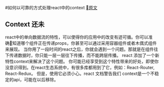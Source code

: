 #如何以可靠的方式处理react中的context [原文](https://medium.com/react-ecosystem/how-to-handle-react-context-a7592dfdcbc#.24nk6l24c  "Title") 

## Context 还未

react中的单向数据流的特性，可以使得你的应用中的改变有迹可循。你可以准确知道哪个组件正在传递props，你甚至可以通过采用容器组件或者木偶式组件来展现。
当你用了一段时间的react之后，你就会遇到一个问题。那就是在组件往下传递数据时，你只能一层一层往下传播，而不能跨层传播。
react 添加了一个新特性context来解决了这个问题。
你可能已经享受到这个特性带来的好处，即使你没意识得到。在react生态系统中，有很多库都用到了它，例如：React-Router, React-Redux。
但是，使用它必须小心。react 文档警告我们 context是一个不稳定的api，可能在以后移除。
